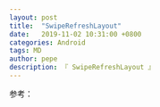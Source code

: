```yaml
---
layout: post
title:  "SwipeRefreshLayout"
date:   2019-11-02 10:31:00 +0800
categories: Android
tags: MD
author: pepe
description: 『 SwipeRefreshLayout 』
---
```





参考：


































